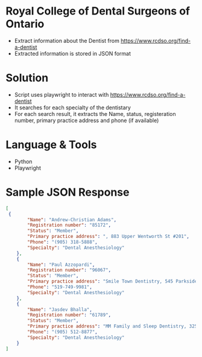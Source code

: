 # Royal College of Dental Surgeons of Ontario
- Extract information about the Dentist from https://www.rcdso.org/find-a-dentist 
- Extracted information is stored in JSON format

# Solution
- Script uses playwright to interact with https://www.rcdso.org/find-a-dentist 
- It searches for each specialty of the dentistary 
- For each search result, it extracts the Name, status, registeration number, primary practice address and phone (if available) 

# Language & Tools
- Python
- Playwright
 
# Sample JSON Response

```json
[
 {
        "Name": "Andrew-Christian Adams",
        "Registration number": "85172",
        "Status": "Member",
        "Primary practice address": ", 883 Upper Wentworth St #201",
        "Phone": "(905) 318-5888",
        "Specialty": "Dental Anesthesiology"
    },
    {
        "Name": "Paul Azzopardi",
        "Registration number": "96067",
        "Status": "Member",
        "Primary practice address": "Smile Town Dentistry, 545 Parkside Dr",
        "Phone": "519-749-9981",
        "Specialty": "Dental Anesthesiology"
    },
    {
        "Name": "Jasdev Bhalla",
        "Registration number": "61789",
        "Status": "Member",
        "Primary practice address": "MM Family and Sleep Dentistry, 325 Winterberry Dr #106",
        "Phone": "(905) 512-8877",
        "Specialty": "Dental Anesthesiology"
    }
]

